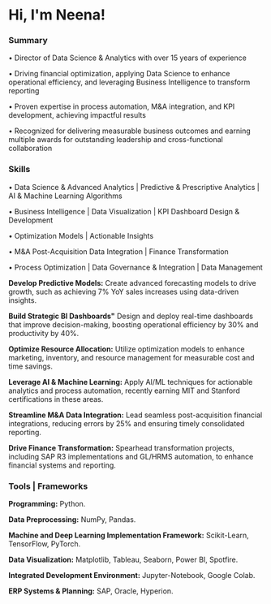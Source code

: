 <h1>Hi, I'm Neena!</h1>

### Summary

• Director of Data Science & Analytics with over 15 years of experience

• Driving financial optimization, applying Data Science to enhance operational efficiency, and leveraging Business Intelligence to transform reporting

• Proven expertise in process automation, M&A integration, and KPI development, achieving impactful results 

• Recognized for delivering measurable business outcomes and earning multiple  awards for outstanding leadership and cross-functional collaboration

### Skills

•	Data Science & Advanced Analytics  |   Predictive & Prescriptive Analytics  |  AI & Machine Learning Algorithms

•	Business Intelligence  |  Data Visualization  |  KPI Dashboard Design & Development

•	Optimization Models |  Actionable Insights

•	M&A Post-Acquisition Data Integration  |  Finance Transformation

•	Process Optimization  |  Data Governance & Integration  |  Data Management

**Develop Predictive Models:**
Create advanced forecasting models to drive growth, such as achieving 7% YoY sales increases using data-driven insights.

**Build Strategic BI Dashboards"**
Design and deploy real-time dashboards that improve decision-making, boosting operational efficiency by 30% and productivity by 40%.

**Optimize Resource Allocation:**
Utilize optimization models to enhance marketing, inventory, and resource management for measurable cost and time savings.

**Leverage AI & Machine Learning:**
Apply AI/ML techniques for actionable analytics and process automation, recently earning MIT and Stanford certifications in these areas.

**Streamline M&A Data Integration:**
Lead seamless post-acquisition financial integrations, reducing errors by 25% and ensuring timely consolidated reporting.

**Drive Finance Transformation:**
Spearhead transformation projects, including SAP R3 implementations and GL/HRMS automation, to enhance financial systems and reporting.

### Tools | Frameworks

**Programming:** Python.

**Data Preprocessing:** NumPy, Pandas. 

**Machine and Deep Learning Implementation Framework:** Scikit-Learn, TensorFlow, PyTorch. 

**Data Visualization:** Matplotlib, Tableau, Seaborn, Power BI, Spotfire. 

**Integrated Development Environment:** Jupyter-Notebook, Google Colab.

**ERP Systems & Planning:** SAP, Oracle, Hyperion.
